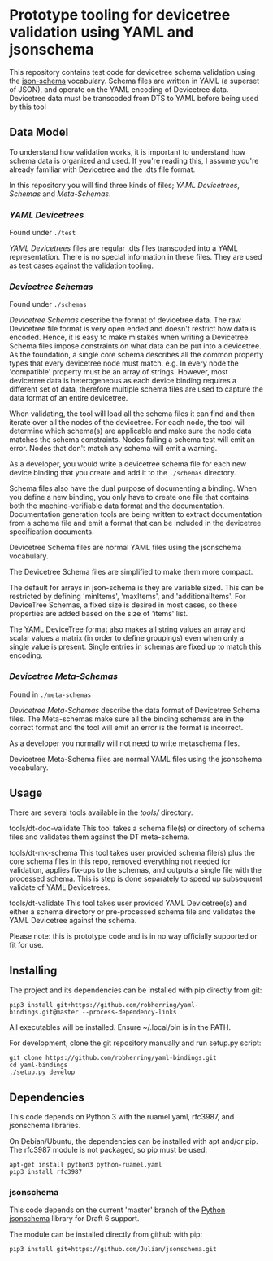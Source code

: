 # Prototype tooling for devicetree validation using YAML and jsonschema

This repository contains test code for devicetree schema validation using the
[json-schema](http://json-schema.org/documentation.html) vocabulary. Schema
files are written in YAML (a superset of JSON), and operate on the YAML
encoding of Devicetree data. Devicetree data must be transcoded from DTS to
YAML before being used by this tool

## Data Model

To understand how validation works, it is important to understand how schema data is organized and used.
If you're reading this, I assume you're already familiar with Devicetree and the .dts file format.

In this repository you will find three kinds of files; *YAML Devicetrees*, *Schemas* and *Meta-Schemas*.

### *YAML Devicetrees*

Found under `./test`

*YAML Devicetrees* files are regular .dts files transcoded into a YAML
representation.
There is no special information in these files.
They are used as test cases against the validation tooling.

### *Devicetree Schemas*

Found under `./schemas`

*Devicetree Schemas* describe the format of devicetree data.
The raw Devicetree file format is very open ended and doesn't restrict how
data is encoded.
Hence, it is easy to make mistakes when writing a Devicetree.
Schema files impose constraints on what data can be put into a devicetree.
As the foundation, a single core schema describes all the common property types
that every devicetree node must match.
e.g. In every node the 'compatible' property must be an array of strings.
However, most devicetree data is heterogeneous as each device binding requires
a different set of data, therefore multiple schema files are used to capture the
data format of an entire devicetree.

When validating, the tool will load all the schema files it can find and then
iterate over all the nodes of the devicetree.
For each node, the tool will determine which schema(s) are applicable and make sure
the node data matches the schema constraints.
Nodes failing a schema test will emit an error.
Nodes that don't match any schema will emit a warning.

As a developer, you would write a devicetree schema file for each new
device binding that you create and add it to the `./schemas` directory.

Schema files also have the dual purpose of documenting a binding.
When you define a new binding, you only have to create one file that contains
both the machine-verifiable data format and the documentation.
Documentation generation tools are being written to extract documentation
from a schema file and emit a format that can be included in the devicetree
specification documents.

Devicetree Schema files are normal YAML files using the jsonschema vocabulary.

The Devicetree Schema files are simplified to make them more compact.

The default for arrays in json-schema is they are variable sized. This can be
restricted by defining 'minItems', 'maxItems', and 'additionalItems'. For
DeviceTree Schemas, a fixed size is desired in most cases, so these properties
are added based on the size of 'items' list.

The YAML DeviceTree format also makes all string values an array and scalar
values a matrix (in order to define groupings) even when only a single value
is present. Single entries in schemas are fixed up to match this encoding.

### *Devicetree Meta-Schemas*

Found in `./meta-schemas`

*Devicetree Meta-Schemas* describe the data format of Devicetree Schema files.
The Meta-schemas make sure all the binding schemas are in the correct format
and the tool will emit an error is the format is incorrect.

As a developer you normally will not need to write metaschema files.

Devicetree Meta-Schema files are normal YAML files using the jsonschema vocabulary.

## Usage
There are several tools available in the *tools/* directory.

tools/dt-doc-validate
This tool takes a schema file(s) or directory of schema files and validates
them against the DT meta-schema.

tools/dt-mk-schema
This tool takes user provided schema file(s) plus the core schema files in this
repo, removed everything not needed for validation, applies fix-ups to the
schemas, and outputs a single file with the processed schema. This is step is
done separately to speed up subsequent validate of YAML Devicetrees.

tools/dt-validate
This tool takes user provided YAML Devicetree(s) and either a schema directory
or pre-processed schema file and validates the YAML Devicetree against the schema.


Please note: this is prototype code and is in no way officially supported or
fit for use.

## Installing
The project and its dependencies can be installed with pip directly from git:

```
pip3 install git+https://github.com/robherring/yaml-bindings.git@master --process-dependency-links
```

All executables will be installed. Ensure ~/.local/bin is in the PATH.


For development, clone the git repository manually and run setup.py script:

```
git clone https://github.com/robherring/yaml-bindings.git
cd yaml-bindings
./setup.py develop
```

## Dependencies
This code depends on Python 3 with the ruamel.yaml, rfc3987, and jsonschema
libraries.

On Debian/Ubuntu, the dependencies can be installed with apt and/or pip. The
rfc3987 module is not packaged, so pip must be used:

```
apt-get install python3 python-ruamel.yaml
pip3 install rfc3987
```


### jsonschema
This code depends on the current 'master' branch of the
[Python jsonschema](https://github.com/Julian/jsonschema/tree/master)
library for Draft 6 support.

The module can be installed directly from github with pip:

```
pip3 install git+https://github.com/Julian/jsonschema.git
```
